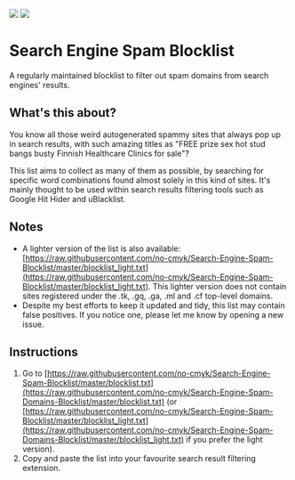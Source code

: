 <img src="https://img.shields.io/badge/Busted%20domains-185136-green"> <img src="https://img.shields.io/badge/Busted%20domains%20(Light)-92074-green">

# Search Engine Spam Blocklist
A regularly maintained blocklist to filter out spam domains from search engines' results.


## What's this about?
You know all those weird autogenerated spammy sites that always pop up in search results, with such amazing titles as "FREE prize sex hot stud bangs busty Finnish Healthcare Clinics for sale"?

This list aims to collect as many of them as possible, by searching for specific word combinations found almost solely in this kind of sites.
It's mainly thought to be used within search results filtering tools such as Google Hit Hider and uBlacklist.

## Notes
- A lighter version of the list is also available: [https://raw.githubusercontent.com/no-cmyk/Search-Engine-Spam-Blocklist/master/blocklist_light.txt](https://raw.githubusercontent.com/no-cmyk/Search-Engine-Spam-Blocklist/master/blocklist_light.txt).
This lighter version does not contain sites registered under the .tk, .gq, .ga, .ml and .cf top-level domains.
- Despite my best efforts to keep it updated and tidy, this list may contain false positives. If you notice one, please let me know by opening a new issue.

## Instructions
1. Go to [https://raw.githubusercontent.com/no-cmyk/Search-Engine-Spam-Blocklist/master/blocklist.txt](https://raw.githubusercontent.com/no-cmyk/Search-Engine-Spam-Domains-Blocklist/master/blocklist.txt) (or [https://raw.githubusercontent.com/no-cmyk/Search-Engine-Spam-Blocklist/master/blocklist_light.txt](https://raw.githubusercontent.com/no-cmyk/Search-Engine-Spam-Domains-Blocklist/master/blocklist_light.txt) if you prefer the light version).
2. Copy and paste the list into your favourite search result filtering extension.
